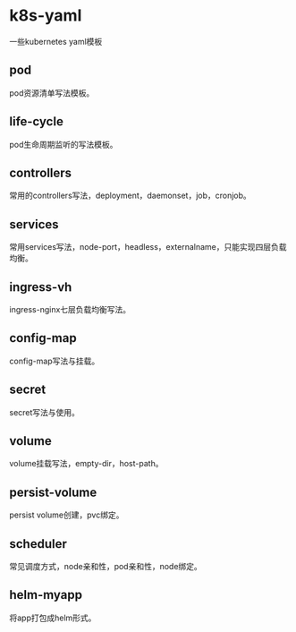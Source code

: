 # k8s-yaml
一些kubernetes yaml模板
## pod
pod资源清单写法模板。
## life-cycle
pod生命周期监听的写法模板。
## controllers
常用的controllers写法，deployment，daemonset，job，cronjob。
## services
常用services写法，node-port，headless，externalname，只能实现四层负载均衡。
## ingress-vh
ingress-nginx七层负载均衡写法。
## config-map
config-map写法与挂载。
## secret
secret写法与使用。
## volume
volume挂载写法，empty-dir，host-path。
## persist-volume
persist volume创建，pvc绑定。
## scheduler
常见调度方式，node亲和性，pod亲和性，node绑定。
## helm-myapp
将app打包成helm形式。
